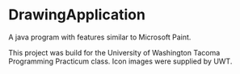 # DrawingApplication
A java program with features similar to Microsoft Paint.

This project was build for the University of Washington Tacoma Programming Practicum class. Icon images were supplied by UWT. 

